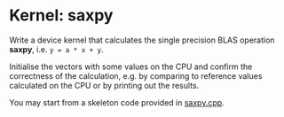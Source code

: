 # Kernel: saxpy

Write a device kernel that calculates the single precision BLAS operation
**saxpy**, i.e. `y = a * x + y`.

Initialise the vectors with some values on the CPU and confirm the correctness
of the calculation, e.g. by comparing to reference values calculated on the
CPU or by printing out the results.

You may start from a skeleton code provided in [saxpy.cpp](saxpy.cpp).
